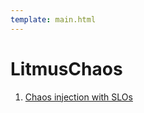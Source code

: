 ```yaml
---
template: main.html
---
```


# LitmusChaos

1. [Chaos injection with SLOs](../chaos/slo-validation-chaos.md)